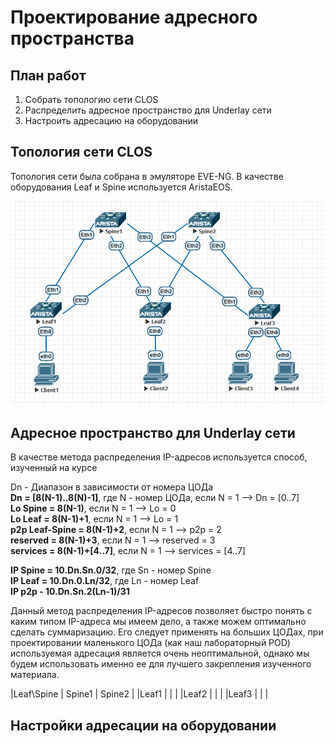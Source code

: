 # Проектирование адресного пространства
## План работ
1. Собрать топологию сети CLOS
2. Распределить адресное пространство для Underlay cети
3. Настроить адресацию на оборудовании
## Топология сети CLOS
Топология сети была собрана в эмуляторе EVE-NG. В качестве оборудования Leaf и Spine используется AristaEOS.

![alt-текст](https://github.com/Vorobey1/otus-dc-network-design/blob/main/lab1/screenshots/Topology.PNG)
## Адресное пространство для Underlay сети
В качестве метода распределения IP-адресов используется способ, изученный на курсе 

Dn - Диапазон в зависимости от номера ЦОДа  
**Dn = [8(N-1)..8(N)-1]**, где N - номер ЦОДа, если N = 1 --> Dn = [0..7]  
**Lo Spine = 8(N-1)**, если N = 1 --> Lo = 0  
**Lo Leaf = 8(N-1)+1**, если N = 1 --> Lo = 1  
**p2p Leaf-Spine = 8(N-1)+2**, если N = 1 --> p2p = 2  
**reserved = 8(N-1)+3**,  если N = 1 --> reserved = 3  
**services = 8(N-1)+[4..7]**,  если N = 1 --> services = [4..7]

**IP Spine = 10.Dn.Sn.0/32**, где Sn - номер Spine  
**IP Leaf = 10.Dn.0.Ln/32**, где Ln - номер Leaf  
**IP p2p - 10.Dn.Sn.2(Ln-1)/31**  

Данный метод распределения IP-адресов позволяет быстро понять с каким типом IP-адреса мы имеем дело, а также можем оптимально сделать суммаризацию. Его  следует применять на больших ЦОДах, при проектировании маленького ЦОДа (как наш лабораторный POD) используемая адресация является очень неоптимальной, однако мы будем использовать именно ее для лучшего закрепления изученного материала.  

|Leaf\Spine     | Spine1    | Spine2    |
|Leaf1          |           |           |
|Leaf2          |           |           |
|Leaf3          |           |           |

## Настройки адресации на оборудовании
